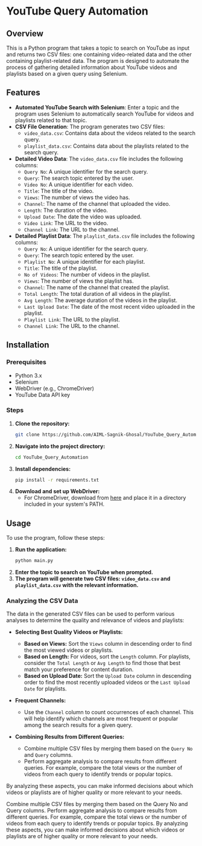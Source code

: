 # YouTube Query Automation

## Overview
This is a Python program that takes a topic to search on YouTube as input and returns two CSV files: one containing video-related data and the other containing playlist-related data. The program is designed to automate the process of gathering detailed information about YouTube videos and playlists based on a given query using Selenium.

## Features
- **Automated YouTube Search with Selenium**: Enter a topic and the program uses Selenium to automatically search YouTube for videos and playlists related to that topic.
- **CSV File Generation**: The program generates two CSV files: 
  - `video_data.csv`: Contains data about the videos related to the search query.
  - `playlist_data.csv`: Contains data about the playlists related to the search query.
- **Detailed Video Data**: The `video_data.csv` file includes the following columns:
  - `Query No`: A unique identifier for the search query.
  - `Query`: The search topic entered by the user.
  - `Video No`: A unique identifier for each video.
  - `Title`: The title of the video.
  - `Views`: The number of views the video has.
  - `Channel`: The name of the channel that uploaded the video.
  - `Length`: The duration of the video.
  - `Upload Date`: The date the video was uploaded.
  - `Video Link`: The URL to the video.
  - `Channel Link`: The URL to the channel.
- **Detailed Playlist Data**: The `playlist_data.csv` file includes the following columns:
  - `Query No`: A unique identifier for the search query.
  - `Query`: The search topic entered by the user.
  - `Playlist No`: A unique identifier for each playlist.
  - `Title`: The title of the playlist.
  - `No of Videos`: The number of videos in the playlist.
  - `Views`: The number of views the playlist has.
  - `Channel`: The name of the channel that created the playlist.
  - `Total Length`: The total duration of all videos in the playlist.
  - `Avg Length`: The average duration of the videos in the playlist.
  - `Last Upload Date`: The date of the most recent video uploaded in the playlist.
  - `Playlist Link`: The URL to the playlist.
  - `Channel Link`: The URL to the channel.

## Installation

### Prerequisites
- Python 3.x
- Selenium
- WebDriver (e.g., ChromeDriver)
- YouTube Data API key

### Steps
1. **Clone the repository:**
    ```sh
    git clone https://github.com/AIML-Sagnik-Ghosal/YouTube_Query_Automation.git
    ```
2. **Navigate into the project directory:**
    ```sh
    cd YouTube_Query_Automation
    ```
3. **Install dependencies:**
    ```sh
    pip install -r requirements.txt
    ```
4. **Download and set up WebDriver:**
   - For ChromeDriver, download from [here](https://sites.google.com/a/chromium.org/chromedriver/downloads) and place it in a directory included in your system's PATH.

## Usage
To use the program, follow these steps:

1. **Run the application:**
    ```sh
    python main.py
    ```
2. **Enter the topic to search on YouTube when prompted.**
3. **The program will generate two CSV files: `video_data.csv` and `playlist_data.csv` with the relevant information.**

### Analyzing the CSV Data
The data in the generated CSV files can be used to perform various analyses to determine the quality and relevance of videos and playlists:

- **Selecting Best Quality Videos or Playlists:**
  - **Based on Views:** Sort the `Views` column in descending order to find the most viewed videos or playlists.
  - **Based on Length:** For videos, sort the `Length` column. For playlists, consider the `Total Length` or `Avg Length` to find those that best match your preference for content duration.
  - **Based on Upload Date:** Sort the `Upload Date` column in descending order to find the most recently uploaded videos or the `Last Upload Date` for playlists.

- **Frequent Channels:**
  - Use the `Channel` column to count occurrences of each channel. This will help identify which channels are most frequent or popular among the search results for a given query.

- **Combining Results from Different Queries:**
  - Combine multiple CSV files by merging them based on the `Query No` and `Query` columns.
  - Perform aggregate analysis to compare results from different queries. For example, compare the total views or the number of videos from each query to identify trends or popular topics.

By analyzing these aspects, you can make informed decisions about which videos or playlists are of higher quality or more relevant to your needs.


Combine multiple CSV files by merging them based on the Query No and Query columns.
Perform aggregate analysis to compare results from different queries. For example, compare the total views or the number of videos from each query to identify trends or popular topics.
By analyzing these aspects, you can make informed decisions about which videos or playlists are of higher quality or more relevant to your needs.
